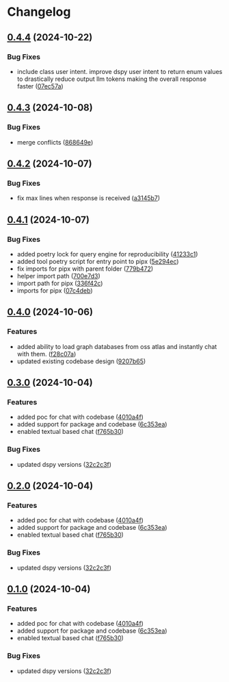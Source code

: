 # Changelog

## [0.4.4](https://github.com/unoplat/unoplat-code-confluence/compare/unoplat-code-confluence-query-engine-v0.4.3...unoplat-code-confluence-query-engine-v0.4.4) (2024-10-22)


### Bug Fixes

* include class user intent. improve dspy user intent to return enum values to drastically reduce output llm tokens making the overall response faster ([07ec57a](https://github.com/unoplat/unoplat-code-confluence/commit/07ec57aa107d8954cd9daf05bb42ec890a956a76))

## [0.4.3](https://github.com/unoplat/unoplat-code-confluence/compare/unoplat-code-confluence-query-engine-v0.4.2...unoplat-code-confluence-query-engine-v0.4.3) (2024-10-08)


### Bug Fixes

* merge conflicts ([868649e](https://github.com/unoplat/unoplat-code-confluence/commit/868649ea8f825b15af6923c72bf2be1f96704fce))

## [0.4.2](https://github.com/unoplat/unoplat-code-confluence/compare/unoplat-code-confluence-query-engine-v0.4.1...unoplat-code-confluence-query-engine-v0.4.2) (2024-10-07)


### Bug Fixes

* fix max lines when response is received ([a3145b7](https://github.com/unoplat/unoplat-code-confluence/commit/a3145b7df88ed5c95afe2c20061007e1ef331f62))

## [0.4.1](https://github.com/unoplat/unoplat-code-confluence/compare/unoplat-code-confluence-query-engine-v0.4.0...unoplat-code-confluence-query-engine-v0.4.1) (2024-10-07)


### Bug Fixes

* added poetry lock for query engine for reproducibility ([41233c1](https://github.com/unoplat/unoplat-code-confluence/commit/41233c15225bd835d7847c66c38b61d98427aeba))
* added tool poetry script for entry point to pipx ([5e294ec](https://github.com/unoplat/unoplat-code-confluence/commit/5e294ec37e0516be1678c23f19fcdc78d8ce0f38))
* fix imports for pipx with parent folder ([779b472](https://github.com/unoplat/unoplat-code-confluence/commit/779b472a2a206806e9dbbc31a144e4c83858a663))
* helper import path ([700e7d3](https://github.com/unoplat/unoplat-code-confluence/commit/700e7d37b4fa442ed394a4b1c227db1c8a1b133e))
* import path for pipx ([336f42c](https://github.com/unoplat/unoplat-code-confluence/commit/336f42c5f528c52c25972e671216bb49a5047ad8))
* imports for pipx ([07c4deb](https://github.com/unoplat/unoplat-code-confluence/commit/07c4deb0d150cf35b61f722c98f8f79dc9afb694))

## [0.4.0](https://github.com/unoplat/unoplat-code-confluence/compare/unoplat-code-confluence-query-engine-v0.3.0...unoplat-code-confluence-query-engine-v0.4.0) (2024-10-06)


### Features

* added ability to load graph databases from oss atlas and instantly chat with them. ([f28c07a](https://github.com/unoplat/unoplat-code-confluence/commit/f28c07a81a0a8d69c8342327d7eb78fc5d92391e))
* updated existing codebase design ([9207b65](https://github.com/unoplat/unoplat-code-confluence/commit/9207b65683402d3d5caa90185d4d33760a7b9a16))

## [0.3.0](https://github.com/unoplat/unoplat-code-confluence/compare/unoplat-code-confluence-query-engine-v0.2.0...unoplat-code-confluence-query-engine-v0.3.0) (2024-10-04)


### Features

* added poc for chat with codebase ([4010a4f](https://github.com/unoplat/unoplat-code-confluence/commit/4010a4f4bbc049d441b41d37c3fdb68d6e59b96e))
* added support for package and codebase ([6c353ea](https://github.com/unoplat/unoplat-code-confluence/commit/6c353ea62f41ead39f198e192f00dc8f6a509e5d))
* enabled textual based chat ([f765b30](https://github.com/unoplat/unoplat-code-confluence/commit/f765b303353effdd2427b30e0c91a31d5de69831))


### Bug Fixes

* updated dspy versions ([32c2c3f](https://github.com/unoplat/unoplat-code-confluence/commit/32c2c3fd1fa36c9e01cf083d876c4c59f65f3eae))

## [0.2.0](https://github.com/unoplat/unoplat-code-confluence/compare/v0.1.0...v0.2.0) (2024-10-04)


### Features

* added poc for chat with codebase ([4010a4f](https://github.com/unoplat/unoplat-code-confluence/commit/4010a4f4bbc049d441b41d37c3fdb68d6e59b96e))
* added support for package and codebase ([6c353ea](https://github.com/unoplat/unoplat-code-confluence/commit/6c353ea62f41ead39f198e192f00dc8f6a509e5d))
* enabled textual based chat ([f765b30](https://github.com/unoplat/unoplat-code-confluence/commit/f765b303353effdd2427b30e0c91a31d5de69831))


### Bug Fixes

* updated dspy versions ([32c2c3f](https://github.com/unoplat/unoplat-code-confluence/commit/32c2c3fd1fa36c9e01cf083d876c4c59f65f3eae))

## [0.1.0](https://github.com/unoplat/unoplat-code-confluence/compare/v0.0.1...v0.1.0) (2024-10-04)


### Features

* added poc for chat with codebase ([4010a4f](https://github.com/unoplat/unoplat-code-confluence/commit/4010a4f4bbc049d441b41d37c3fdb68d6e59b96e))
* added support for package and codebase ([6c353ea](https://github.com/unoplat/unoplat-code-confluence/commit/6c353ea62f41ead39f198e192f00dc8f6a509e5d))
* enabled textual based chat ([f765b30](https://github.com/unoplat/unoplat-code-confluence/commit/f765b303353effdd2427b30e0c91a31d5de69831))


### Bug Fixes

* updated dspy versions ([32c2c3f](https://github.com/unoplat/unoplat-code-confluence/commit/32c2c3fd1fa36c9e01cf083d876c4c59f65f3eae))
